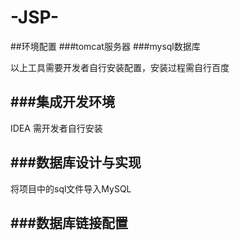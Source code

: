 # -JSP-
##环境配置
###tomcat服务器
###mysql数据库

以上工具需要开发者自行安装配置，安装过程需自行百度

###集成开发环境
-------------
IDEA 
需开发者自行安装

###数据库设计与实现
--------------
将项目中的sql文件导入MySQL


###数据库链接配置
---------------

